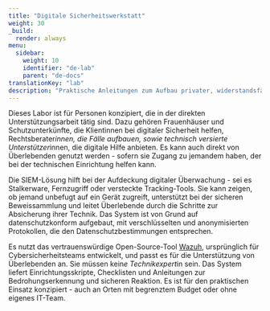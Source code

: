 ```yaml
---
title: "Digitale Sicherheitswerkstatt"
weight: 30
_build:
  render: always
menu:
  sidebar:
    weight: 10
    identifier: "de-lab"
    parent: "de-docs"
translationKey: "lab"
description: "Praktische Anleitungen zum Aufbau privater, widerstandsfähiger Tools in Unterkünften oder Gemeinschaftsräumen."
---
```


Dieses Labor ist für Personen konzipiert, die in der direkten Unterstützungsarbeit tätig sind. Dazu gehören Frauenhäuser und Schutzunterkünfte, die Klientinnen bei digitaler Sicherheit helfen, Rechtsberater*innen, die Fälle aufbauen, sowie technisch versierte Unterstützer*innen, die digitale Hilfe anbieten. Es kann auch direkt von Überlebenden genutzt werden - sofern sie Zugang zu jemandem haben, der bei der technischen Einrichtung helfen kann.

Die SIEM-Lösung hilft bei der Aufdeckung digitaler Überwachung - sei es Stalkerware, Fernzugriff oder versteckte Tracking-Tools. Sie kann zeigen, ob jemand unbefugt auf ein Gerät zugreift, unterstützt bei der sicheren Beweissammlung und leitet Überlebende durch die Schritte zur Absicherung ihrer Technik. Das System ist von Grund auf datenschutzkonform aufgebaut, mit verschlüsselten und anonymisierten Protokollen, die den Datenschutzbestimmungen entsprechen.

Es nutzt das vertrauenswürdige Open-Source-Tool [Wazuh](https://wazuh.com/), ursprünglich für Cybersicherheitsteams entwickelt, und passt es für die Unterstützung von Überlebenden an. Sie müssen kein*e Technikexpert*in sein. Das System liefert Einrichtungsskripte, Checklisten und Anleitungen zur Bedrohungserkennung und sicheren Reaktion. Es ist für den praktischen Einsatz konzipiert - auch an Orten mit begrenztem Budget oder ohne eigenes IT-Team.

